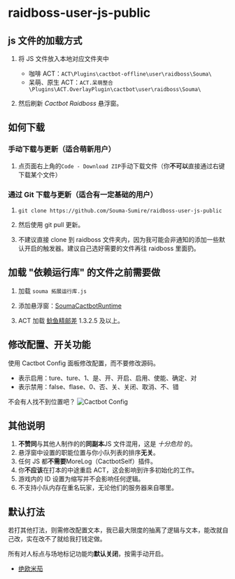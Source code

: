 # raidboss-user-js-public

## js 文件的加载方式

1. 将 JS 文件放入本地对应文件夹中

   - 咖啡 ACT：`ACT\Plugins\cactbot-offline\user\raidboss\Souma\`
   - 呆萌、原生 ACT：`ACT.呆萌整合\Plugins\ACT.OverlayPlugin\cactbot\user\raidboss\Souma\`

1. 然后刷新 _Cactbot Raidboss_ 悬浮窗。

## 如何下载

### 手动下载与更新（适合萌新用户）

1. 点页面右上角的`Code - Download ZIP`手动下载文件（你**不可以**直接通过右键下载某个文件）

### 通过 Git 下载与更新（适合有一定基础的用户）

1. `git clone https://github.com/Souma-Sumire/raidboss-user-js-public`

1. 然后使用 git pull 更新。

1. 不建议直接 clone 到 raidboss 文件夹内，因为我可能会非通知的添加一些默认开启的触发器。建议自己选好需要的文件再往 raidboss 里面扔。

## 加载 "依赖运行库" 的文件之前需要做

1. 加载 `souma 拓展运行库.js`

1. 添加悬浮窗：[SoumaCactbotRuntime](https://souma.diemoe.net/ff14-overlay-vite/#/cactbotRuntime)

1. ACT 加载 [鲶鱼精邮差](https://github.com/Natsukage/PostNamazu/releases) 1.3.2.5 及以上。

## 修改配置、开关功能

使用 Cactbot Config 面板修改配置，而不要修改源码。

- 表示启用：ture、ture、1、是、开、开启、启用、使能、确定、对
- 表示禁用：false、flase、0、否、关、关闭、取消、不、错

不会有人找不到位置吧？
![Cactbot Config](https://raw.fastgit.org/quisquous/cactbot/main/screenshots/config_panel.png)

## 其他说明

1. **不赞同**与其他人制作的的**同副本**JS 文件混用，这是 _十分危险_ 的。
1. 悬浮窗中设置的职能位置与你小队列表的排序**无关**。
1. 任何 JS 都**不需要**MoreLog（CactbotSelf）插件。
1. 你**不应该**在打本的中途重启 ACT，这会影响到许多初始化的工作。
1. 游戏内的 ID 设置为缩写并不会影响任何逻辑。
1. 不支持小队内存在重名玩家，无论他们的服务器来自哪里。

## 默认打法

若打其他打法，则需修改配置文本，我已最大限度的抽离了逻辑与文本，能改就自己改，实在改不了就给我打钱定做。

所有对人标点与场地标记功能均**默认关闭**，按需手动开启。

- [绝欧米茄](https://docs.qq.com/doc/p/c7d739b04f864774fdcb68f07f1e22f3baff8c0b?&u=7576c43e8ab145dab45f38806e5550b4)
